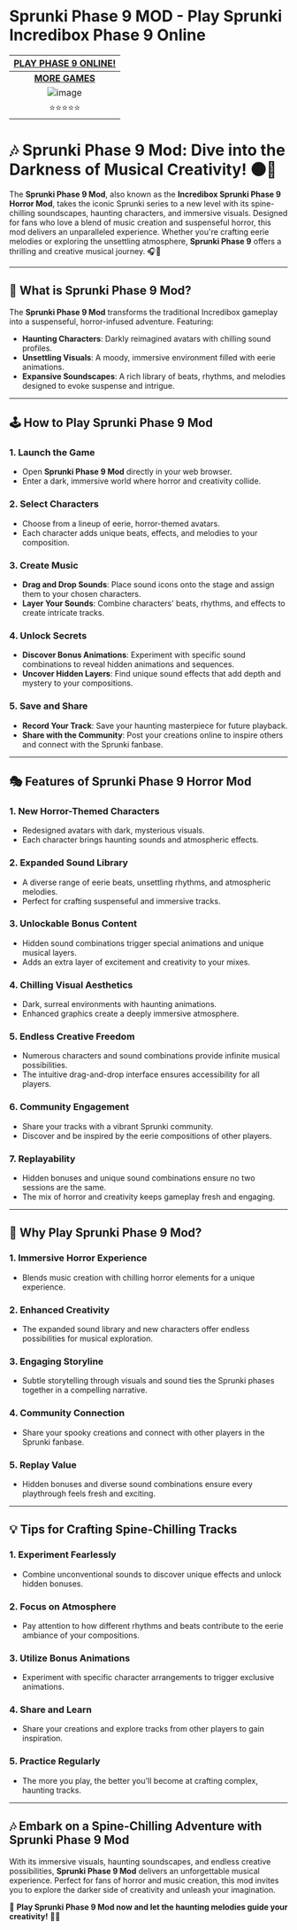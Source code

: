 # Sprunki Phase 9 MOD - Play Sprunki Incredibox Phase 9 Online

| [PLAY PHASE 9 ONLINE!](https://modmeme.com/)           |
|:---------------------------------------:|
| [**MORE GAMES**](https://apkitech.com/) |
| ![image](https://github.com/user-attachments/assets/77f6c3eb-c079-455a-b54d-5f9b695357ae) |
| ⭐⭐⭐⭐⭐                           |

# 🎶 Sprunki Phase 9 Mod: Dive into the Darkness of Musical Creativity! 🌑👻

The **Sprunki Phase 9 Mod**, also known as the **Incredibox Sprunki Phase 9 Horror Mod**, takes the iconic Sprunki series to a new level with its spine-chilling soundscapes, haunting characters, and immersive visuals. Designed for fans who love a blend of music creation and suspenseful horror, this mod delivers an unparalleled experience. Whether you're crafting eerie melodies or exploring the unsettling atmosphere, **Sprunki Phase 9** offers a thrilling and creative musical journey. 🎧🎃

---

## 🌟 **What is Sprunki Phase 9 Mod?**

The **Sprunki Phase 9 Mod** transforms the traditional Incredibox gameplay into a suspenseful, horror-infused adventure. Featuring:
- **Haunting Characters**: Darkly reimagined avatars with chilling sound profiles.
- **Unsettling Visuals**: A moody, immersive environment filled with eerie animations.
- **Expansive Soundscapes**: A rich library of beats, rhythms, and melodies designed to evoke suspense and intrigue.

---

## 🕹️ **How to Play Sprunki Phase 9 Mod**

### **1. Launch the Game**
- Open **Sprunki Phase 9 Mod** directly in your web browser.
- Enter a dark, immersive world where horror and creativity collide.

### **2. Select Characters**
- Choose from a lineup of eerie, horror-themed avatars.
- Each character adds unique beats, effects, and melodies to your composition.

### **3. Create Music**
- **Drag and Drop Sounds**: Place sound icons onto the stage and assign them to your chosen characters.
- **Layer Your Sounds**: Combine characters' beats, rhythms, and effects to create intricate tracks.

### **4. Unlock Secrets**
- **Discover Bonus Animations**: Experiment with specific sound combinations to reveal hidden animations and sequences.
- **Uncover Hidden Layers**: Find unique sound effects that add depth and mystery to your compositions.

### **5. Save and Share**
- **Record Your Track**: Save your haunting masterpiece for future playback.
- **Share with the Community**: Post your creations online to inspire others and connect with the Sprunki fanbase.

---

## 🎭 **Features of Sprunki Phase 9 Horror Mod**

### **1. New Horror-Themed Characters**
- Redesigned avatars with dark, mysterious visuals.
- Each character brings haunting sounds and atmospheric effects.

### **2. Expanded Sound Library**
- A diverse range of eerie beats, unsettling rhythms, and atmospheric melodies.
- Perfect for crafting suspenseful and immersive tracks.

### **3. Unlockable Bonus Content**
- Hidden sound combinations trigger special animations and unique musical layers.
- Adds an extra layer of excitement and creativity to your mixes.

### **4. Chilling Visual Aesthetics**
- Dark, surreal environments with haunting animations.
- Enhanced graphics create a deeply immersive atmosphere.

### **5. Endless Creative Freedom**
- Numerous characters and sound combinations provide infinite musical possibilities.
- The intuitive drag-and-drop interface ensures accessibility for all players.

### **6. Community Engagement**
- Share your tracks with a vibrant Sprunki community.
- Discover and be inspired by the eerie compositions of other players.

### **7. Replayability**
- Hidden bonuses and unique sound combinations ensure no two sessions are the same.
- The mix of horror and creativity keeps gameplay fresh and engaging.

---

## 🎉 **Why Play Sprunki Phase 9 Mod?**

### **1. Immersive Horror Experience**
- Blends music creation with chilling horror elements for a unique experience.

### **2. Enhanced Creativity**
- The expanded sound library and new characters offer endless possibilities for musical exploration.

### **3. Engaging Storyline**
- Subtle storytelling through visuals and sound ties the Sprunki phases together in a compelling narrative.

### **4. Community Connection**
- Share your spooky creations and connect with other players in the Sprunki fanbase.

### **5. Replay Value**
- Hidden bonuses and diverse sound combinations ensure every playthrough feels fresh and exciting.

---

## 💡 **Tips for Crafting Spine-Chilling Tracks**

### **1. Experiment Fearlessly**
- Combine unconventional sounds to discover unique effects and unlock hidden bonuses.

### **2. Focus on Atmosphere**
- Pay attention to how different rhythms and beats contribute to the eerie ambiance of your compositions.

### **3. Utilize Bonus Animations**
- Experiment with specific character arrangements to trigger exclusive animations.

### **4. Share and Learn**
- Share your creations and explore tracks from other players to gain inspiration.

### **5. Practice Regularly**
- The more you play, the better you'll become at crafting complex, haunting tracks.

---

## 🎶 **Embark on a Spine-Chilling Adventure with Sprunki Phase 9 Mod**

With its immersive visuals, haunting soundscapes, and endless creative possibilities, **Sprunki Phase 9 Mod** delivers an unforgettable musical experience. Perfect for fans of horror and music creation, this mod invites you to explore the darker side of creativity and unleash your imagination.

🎃 **Play Sprunki Phase 9 Mod now and let the haunting melodies guide your creativity!** 👻✨
